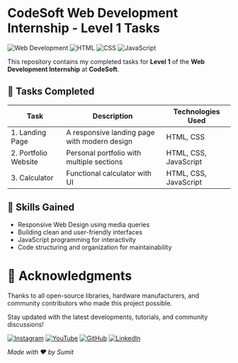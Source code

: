 # CodeSoft Web Development Internship - Level 1 Tasks

![Web Development](https://img.shields.io/badge/Web%20Development-Level%201-brightgreen)
![HTML](https://img.shields.io/badge/HTML-5-orange)
![CSS](https://img.shields.io/badge/CSS-3-blue)
![JavaScript](https://img.shields.io/badge/JavaScript-ES6-yellow)

This repository contains my completed tasks for **Level 1** of the **Web Development Internship** at **CodeSoft**.

## 🚀 Tasks Completed

| Task | Description | Technologies Used |
|------|------------|-------------------|
| 1. Landing Page | A responsive landing page with modern design | HTML, CSS |
| 2. Portfolio Website | Personal portfolio with multiple sections | HTML, CSS, JavaScript|
| 3. Calculator | Functional calculator with UI | HTML, CSS, JavaScript |

## 🔧 Skills Gained

- Responsive Web Design using media queries  
- Building clean and user-friendly interfaces  
- JavaScript programming for interactivity  
- Code structuring and organization for maintainability  

# 🙏 Acknowledgments

Thanks to all open-source libraries, hardware manufacturers, and community contributors who made this project possible.

Stay updated with the latest developments, tutorials, and community discussions!

 [![Instagram](https://img.icons8.com/fluency/48/instagram-new.png)](https://www.instagram.com/sumittech_360)  [![YouTube](https://img.icons8.com/fluency/48/youtube-play.png)](https://youtube.com/channel/UCiPxbNaC7dloVut6Jc5xHIQ)  [![GitHub](https://img.icons8.com/fluency/48/github.png)](https://github.com/InnovativeSumit)  [![LinkedIn](https://img.icons8.com/fluency/48/linkedin.png)](https://www.linkedin.com/in/sumit-pal-40511a339) 





*Made with ❤️ by Sumit*



